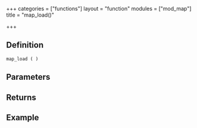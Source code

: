 +++
categories = ["functions"]
layout = "function"
modules = ["mod_map"]
title = "map_load()"

+++

## Definition

    map_load ( )

## Parameters

## Returns

## Example
